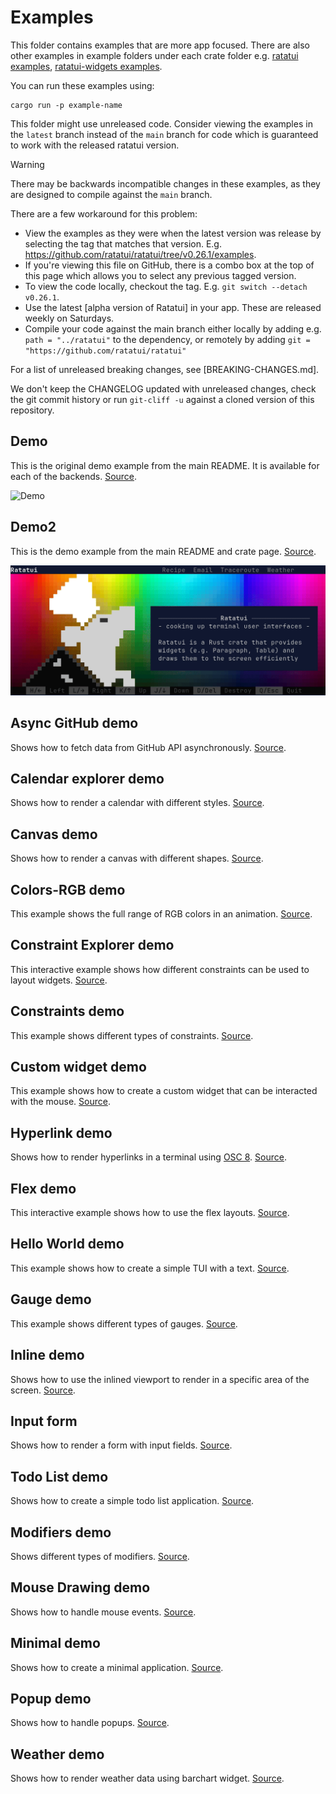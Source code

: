 # Examples

This folder contains examples that are more app focused. There are also other examples in example
folders under each crate folder e.g. [ratatui examples], [ratatui-widgets examples].

[ratatui examples]: ../ratatui/examples
[ratatui-widgets examples]: ../ratatui-widgets/examples

You can run these examples using:

```shell
cargo run -p example-name
```

This folder might use unreleased code. Consider viewing the examples in the `latest` branch instead
of the `main` branch for code which is guaranteed to work with the released ratatui version.

> [!WARNING]
>
> There may be backwards incompatible changes in these examples, as they are designed to compile
> against the `main` branch.
>
> There are a few workaround for this problem:
>
> - View the examples as they were when the latest version was release by selecting the tag that
>   matches that version. E.g. <https://github.com/ratatui/ratatui/tree/v0.26.1/examples>.
> - If you're viewing this file on GitHub, there is a combo box at the top of this page which
>   allows you to select any previous tagged version.
> - To view the code locally, checkout the tag. E.g. `git switch --detach v0.26.1`.
> - Use the latest [alpha version of Ratatui] in your app. These are released weekly on Saturdays.
> - Compile your code against the main branch either locally by adding e.g. `path = "../ratatui"` to
>   the dependency, or remotely by adding `git = "https://github.com/ratatui/ratatui"`
>
> For a list of unreleased breaking changes, see [BREAKING-CHANGES.md].
>
> We don't keep the CHANGELOG updated with unreleased changes, check the git commit history or run
> `git-cliff -u` against a cloned version of this repository.

## Demo

This is the original demo example from the main README. It is available for each of the backends.
[Source](./apps/demo/).

![Demo](https://github.com/ratatui/ratatui/blob/images/examples/demo.gif?raw=true)

## Demo2

This is the demo example from the main README and crate page. [Source](./apps/demo2/).

![Demo2](https://github.com/ratatui/ratatui/blob/images/examples/demo2.gif?raw=true)

## Async GitHub demo

Shows how to fetch data from GitHub API asynchronously. [Source](./apps/async-github/).

## Calendar explorer demo

Shows how to render a calendar with different styles. [Source](./apps/calendar-explorer/).

## Canvas demo

Shows how to render a canvas with different shapes. [Source](./apps/canvas/).

## Colors-RGB demo

This example shows the full range of RGB colors in an animation. [Source](./apps/colors-rgb/).

## Constraint Explorer demo

This interactive example shows how different constraints can be used to layout widgets. [Source](./apps/constraint-explorer/).

## Constraints demo

This example shows different types of constraints. [Source](./apps/constraints/).

## Custom widget demo

This example shows how to create a custom widget that can be interacted with the mouse. [Source](./apps/custom-widget/).

## Hyperlink demo

Shows how to render hyperlinks in a terminal using [OSC
8](https://gist.github.com/egmontkob/eb114294efbcd5adb1944c9f3cb5feda). [Source](./apps/hyperlink/).

## Flex demo

This interactive example shows how to use the flex layouts. [Source](./apps/flex/).

## Hello World demo

This example shows how to create a simple TUI with a text. [Source](./apps/hello-world/).

## Gauge demo

This example shows different types of gauges. [Source](./apps/gauge/).

## Inline demo

Shows how to use the inlined viewport to render in a specific area of the screen. [Source](./apps/inline/).

## Input form

Shows how to render a form with input fields. [Source](./apps/input-form/).

## Todo List demo

Shows how to create a simple todo list application. [Source](./apps/todo-list/).

## Modifiers demo

Shows different types of modifiers. [Source](./apps/modifiers/).

## Mouse Drawing demo

Shows how to handle mouse events. [Source](./apps/mouse-drawing/).

## Minimal demo

Shows how to create a minimal application. [Source](./apps/minimal/).

## Popup demo

Shows how to handle popups. [Source](./apps/popup/).

## Weather demo

Shows how to render weather data using barchart widget. [Source](./apps/weather/).
